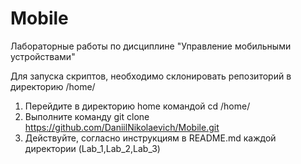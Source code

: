 # Mobile
Лабораторные работы по дисциплине "Управление мобильными устройствами"

Для запуска скриптов, необходимо склонировать репозиторий в директорию /home/

1. Перейдите в директорию home командой cd /home/
2. Выполните команду git clone https://github.com/DaniilNikolaevich/Mobile.git
3. Действуйте, согласно инструкциям в README.md каждой директории (Lab_1,Lab_2,Lab_3)
